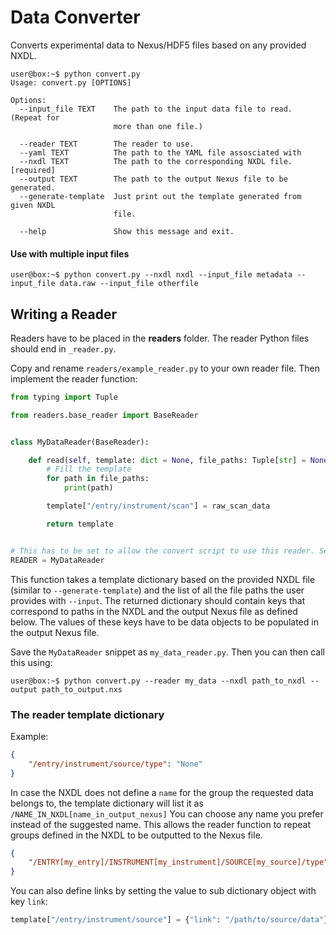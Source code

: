 # Data Converter
Converts experimental data to Nexus/HDF5 files based on any provided NXDL.

```console
user@box:~$ python convert.py
Usage: convert.py [OPTIONS]

Options:
  --input_file TEXT    The path to the input data file to read. (Repeat for
                       more than one file.)

  --reader TEXT        The reader to use.
  --yaml TEXT          The path to the YAML file assosciated with
  --nxdl TEXT          The path to the corresponding NXDL file.  [required]
  --output TEXT        The path to the output Nexus file to be generated.
  --generate-template  Just print out the template generated from given NXDL
                       file.

  --help               Show this message and exit.
```

#### Use with multiple input files

```console
user@box:~$ python convert.py --nxdl nxdl --input_file metadata --input_file data.raw --input_file otherfile
```

## Writing a Reader

Readers have to be placed in the **readers** folder. The reader Python files should end in ```_reader.py```.

Copy and rename ```readers/example_reader.py``` to your own reader file.
Then implement the reader function:

```python
from typing import Tuple

from readers.base_reader import BaseReader


class MyDataReader(BaseReader):

    def read(self, template: dict = None, file_paths: Tuple[str] = None) -> dict:
        # Fill the template
        for path in file_paths:
            print(path)

        template["/entry/instrument/scan"] = raw_scan_data

        return template


# This has to be set to allow the convert script to use this reader. Set it to "MyDataReader".
READER = MyDataReader

```

This function takes a template dictionary based on the provided NXDL file (similar to ```--generate-template```) and the list of all the file paths the user provides with ```--input```.
The returned dictionary should contain keys that correspond to paths in the NXDL and the output Nexus file as defined below. The values of these keys have to be data objects to be populated 
in the output Nexus file.

Save the ```MyDataReader``` snippet as ```my_data_reader.py```. Then you can then call this using:
```console
user@box:~$ python convert.py --reader my_data --nxdl path_to_nxdl --output path_to_output.nxs
```

### The reader template dictionary

Example: 

```json
{
    "/entry/instrument/source/type": "None"
}
```

In case the NXDL does not define a ```name``` for the group the requested data belongs to, the template dictionary will list it as ```/NAME_IN_NXDL[name_in_output_nexus]```
You can choose any name you prefer instead of the suggested name. This allows the reader function to repeat groups defined in the NXDL to be outputted to the Nexus file.

```json
{
    "/ENTRY[my_entry]/INSTRUMENT[my_instrument]/SOURCE[my_source]/type": "None"
}
```

You can also define links by setting the value to sub dictionary object with key ```link```:

```python
template["/entry/instrument/source"] = {"link": "/path/to/source/data"}
```